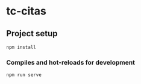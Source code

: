 # tc-citas

## Project setup
```
npm install
```

### Compiles and hot-reloads for development
```
npm run serve
```